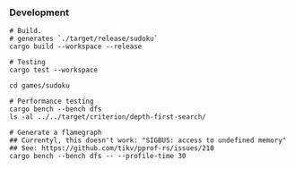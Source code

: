 
### Development

    # Build.
    # generates `./target/release/sudoku`
    cargo build --workspace --release

    # Testing
    cargo test --workspace

    cd games/sudoku

    # Performance testing
    cargo bench --bench dfs
    ls -al ../../target/criterion/depth-first-search/

    # Generate a flamegraph
    ## Currentyl, this doesn't work: "SIGBUS: access to undefined memory"
    ## See: https://github.com/tikv/pprof-rs/issues/210
    cargo bench --bench dfs -- --profile-time 30
